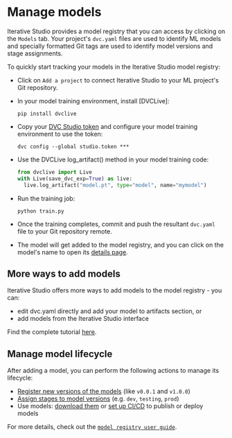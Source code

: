 # Manage models

Iterative Studio provides a model registry that you can access by clicking on
the `Models` tab. Your project's `dvc.yaml` files are used to identify ML models
and specially formatted Git tags are used to identify model versions and stage
assignments.

To quickly start tracking your models in the Iterative Studio model registry:

- Click on `Add a project` to connect Iterative Studio to your ML project's Git
  repository.

- In your model training environment, install [DVCLive]:

  ```cli
  pip install dvclive
  ```

- Copy your
  [DVC Studio token](/doc/studio/user-guice/account-and-billing#studio-access-token)
  and configure your model training environment to use the token:

  ```cli
  dvc config --global studio.token ***
  ```

- Use the DVCLive log_artifact() method in your model training code:

  ```python
  from dvclive import Live
  with Live(save_dvc_exp=True) as live:
    live.log_artifact("model.pt", type="model", name="mymodel")
  ```

- Run the training job:

  ```cli
  python train.py
  ```

- Once the training completes, commit and push the resultant `dvc.yaml` file to
  your Git repository remote.

- The model will get added to the model registry, and you can click on the
  model's name to open its
  [details page](/doc/studio/user-guide/model-registry/view-and-compare-models#model-details-page).

## More ways to add models

Iterative Studio offers more ways to add models to the model registry - you can:

- edit dvc.yaml directly and add your model to artifacts section, or
- add models from the Iterative Studio interface

Find the complete tutorial
[here](/doc/studio/user-guide/model-registry/add-a-model).

## Manage model lifecycle

After adding a model, you can perform the following actions to manage its
lifecycle:

- [Register new versions of the models](/doc/studio/user-guide/model-registry/register-version)
  (like `v0.0.1` and `v1.0.0`)
- [Assign stages to model versions](/doc/studio/user-guide/model-registry/assign-stage)
  (e.g. `dev`, `testing`, `prod`)
- Use models: [download them](/doc/studio/user-guide/model-registry/use-models)
  or [set up CI/CD](/doc/studio/user-guide/model-registry/use-models) to publish
  or deploy models

For more details, check out the
[`model registry user guide`](/doc/studio/user-guide/model-registry/).
